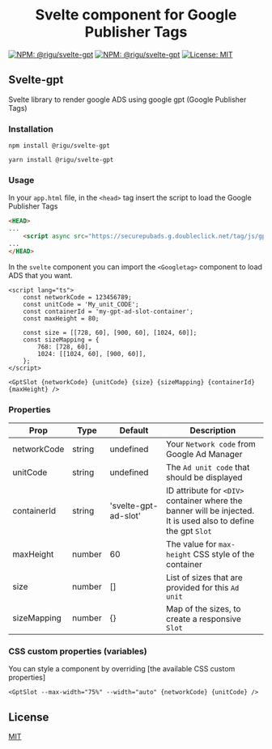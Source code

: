 <div align="center">
  <h1>Svelte component for Google Publisher Tags</h1>
</div>

[![NPM: @rigu/svelte-gpt](https://badgen.now.sh/npm/v/@rigu/svelte-gpt)](https://www.npmjs.com/package/@rigu/svelte-gpt)
[![NPM: @rigu/svelte-gpt](https://badgen.now.sh/npm/dm/@rigu/svelte-gpt)](https://www.npmjs.com/package/@rigu/svelte-gpt)
[![License: MIT](https://img.shields.io/badge/License-MIT-yellow.svg)](https://opensource.org/licenses/MIT)

## Svelte-gpt

Svelte library to render google ADS using google gpt (Google Publisher Tags)

### Installation

```
npm install @rigu/svelte-gpt
```
```
yarn install @rigu/svelte-gpt
```

### Usage
In your `app.html` file, in the `<head>` tag insert the script to load the Google Publisher Tags 
```HTML
<HEAD>
...
    <script async src="https://securepubads.g.doubleclick.net/tag/js/gpt.js"></script>
...
</HEAD>
```

In the `svelte` component you can import the `<Googletag>` component to load ADS that you want.
```
<script lang="ts">
    const networkCode = 123456789;
    const unitCode = 'My_unit_CODE';
    const containerId = 'my-gpt-ad-slot-container';
    const maxHeight = 80;
    
    const size = [[728, 60], [900, 60], [1024, 60]];
    const sizeMapping = {
        768: [728, 60],
        1024: [[1024, 60], [900, 60]],
    };
</script>

<GptSlot {networkCode} {unitCode} {size} {sizeMapping} {containerId} {maxHeight} />
```

### Properties
| Prop          | Type   | Default              | Description                                                                                                          |
|---------------|--------|----------------------|----------------------------------------------------------------------------------------------------------------------|
| networkCode   | string | undefined            | Your `Network code` from Google Ad Manager                                                                           |
| unitCode      | string | undefined            | The `Ad unit code` that should be displayed                                                                          |
| containerId   | string | 'svelte-gpt-ad-slot' | ID attribute for `<DIV>` container where the banner will be injected. <br/> It is used also to define the gpt `Slot` |
| maxHeight     | number | 60                   | The value for `max-height` CSS style of the container                                                                |
| size          | number | []                   | List of sizes that are provided for this `Ad unit`                                                                   |
| sizeMapping   | number | {}                   | Map of the sizes, to create a responsive `Slot`                                                                      |

### CSS custom properties (variables)

You can style a component by overriding [the available CSS custom properties]
```
<GptSlot --max-width="75%" --width="auto" {networkCode} {unitCode} />
```

## License

[MIT](LICENSE)
